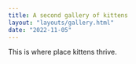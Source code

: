 ```yaml
---
title: A second gallery of kittens
layout: "layouts/gallery.html"
date: "2022-11-05"
---
```



This is where place kittens thrive.
